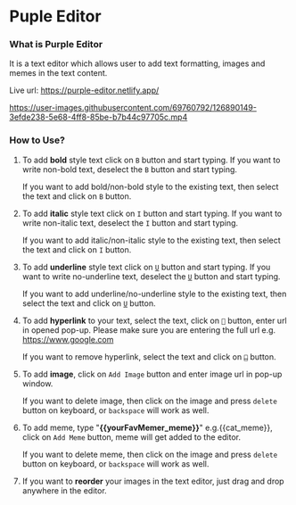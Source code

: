 
# Puple Editor

### What is Purple Editor

It is a text editor which allows user to add text formatting, images and memes in the text content.

Live url: https://purple-editor.netlify.app/

https://user-images.githubusercontent.com/69760792/126890149-3efde238-5e68-4ff8-85be-b7b44c97705c.mp4

### How to Use?

1. To add **bold** style text click on `B` button and start typing. If you want to write non-bold text, deselect the `B` button and start typing.

   If you want to add bold/non-bold style to the existing text, then select the text and click on `B` button.

1. To add **italic** style text click on `I` button and start typing. If you want to write non-italic text, deselect the `I` button and start typing.

   If you want to add italic/non-italic style to the existing text, then select the text and click on `I` button.

1. To add **underline** style text click on <u>`U`</u> button and start typing. If you want to write no-underline text, deselect the <u>`U`</u> button and start typing.

   If you want to add underline/no-underline style to the existing text, then select the text and click on <u>`U`</u> button.

1. To add **hyperlink** to your text, select the text, click on `🔗` button, enter url in opened pop-up. Please make sure you are entering the full url e.g. https://www.google.com

   If you want to remove hyperlink, select the text and click on ~~`🔗`~~ button.

1. To add **image**, click on `Add Image` button and enter image url in pop-up window.

   If you want to delete image, then click on the image and press `delete` button on keyboard, or `backspace` will work as well.

1. To add meme, type "**{{yourFavMemer_meme}}**" e.g.{{cat_meme}}, click on `Add Meme` button, meme will get added to the editor.

   If you want to delete meme, then click on the image and press `delete` button on keyboard, or `backspace` will work as well.

1. If you want to **reorder** your images in the text editor, just drag and drop anywhere in the editor.
